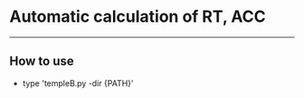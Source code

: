 # Automatic calculation of RT, ACC
----------------------------------------
## How to use

- type 'templeB.py -dir {PATH}'
